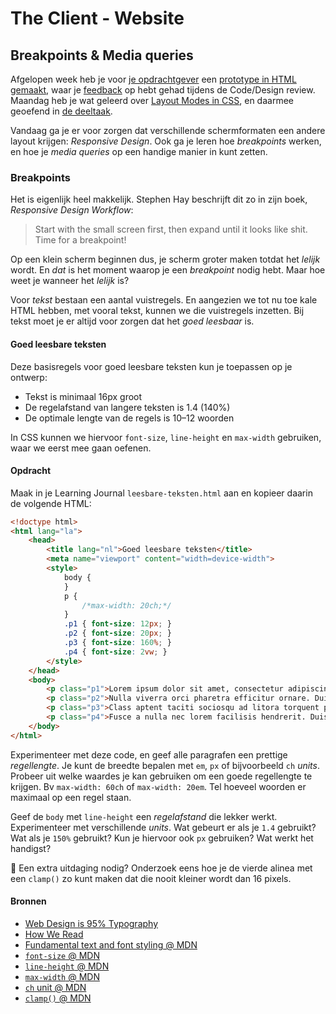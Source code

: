# The Client - Website

<!--

De studenten leren veel over layout en layout modes.
We vragen veel responsive in de DoD's.
Is het misschien logischer in een workshop in te gaan op media queries? En daarin de leesregels introduceren bij het bepalen van een breakpoint of fluid layout?

Via kolommen. En dan de 'design' vraag: Hoe breed is een kolom?
Een kolom is een telefoon, dat is ook een leuke benadering.


En media query uitleggen. En mee laten spelen in hun Learning Journal. opdrachtje ... 

-->

## Breakpoints & Media queries

Afgelopen week heb je voor [je opdrachtgever](sprint-planning.md) een [prototype in HTML gemaakt](prototyping.md), waar je [feedback](code-design-review-prototype-en-html.md) op hebt gehad tijdens de Code/Design review. Maandag heb je wat geleerd over [Layout Modes in CSS](layout-in-css.md), en daarmee geoefend in [de deeltaak](https://github.com/fdnd-task/layout-in-css).

Vandaag ga je er voor zorgen dat verschillende schermformaten een andere layout krijgen: _Responsive Design_. Ook ga je leren hoe _breakpoints_ werken, en hoe je _media queries_ op een handige manier in kunt zetten.


### Breakpoints

Het is eigenlijk heel makkelijk. Stephen Hay beschrijft dit zo in zijn boek, _Responsive Design Workflow_:

> Start with the small screen first, then expand until it looks like shit. Time for a breakpoint!

Op een klein scherm beginnen dus, je scherm groter maken totdat het _lelijk_ wordt. En _dat_ is het moment waarop je een _breakpoint_ nodig hebt. Maar hoe weet je wanneer het _lelijk_ is?

Voor _tekst_ bestaan een aantal vuistregels. En aangezien we tot nu toe kale HTML hebben, met vooral tekst, kunnen we die vuistregels inzetten. Bij tekst moet je er altijd voor zorgen dat het _goed leesbaar_ is.


#### Goed leesbare teksten

Deze basisregels voor goed leesbare teksten kun je toepassen op je ontwerp:

- Tekst is minimaal 16px groot
- De regelafstand van langere teksten is 1.4 (140%)
- De optimale lengte van de regels is 10–12 woorden

In CSS kunnen we hiervoor `font-size`, `line-height` en `max-width` gebruiken, waar we eerst mee gaan oefenen.

#### Opdracht

Maak in je Learning Journal `leesbare-teksten.html` aan en kopieer daarin de volgende HTML:

```html
<!doctype html>
<html lang="la">
    <head>
        <title lang="nl">Goed leesbare teksten</title>
        <meta name="viewport" content="width=device-width">
        <style>
            body {
            }
            p {
                /*max-width: 20ch;*/
            }
            .p1 { font-size: 12px; }
            .p2 { font-size: 20px; }
            .p3 { font-size: 160%; }
            .p4 { font-size: 2vw; }
        </style>
    </head>
    <body>
        <p class="p1">Lorem ipsum dolor sit amet, consectetur adipiscing elit. Pellentesque convallis scelerisque ipsum sed tempor. Pellentesque habitant morbi tristique senectus et netus et malesuada fames ac turpis egestas. Phasellus tincidunt neque at rutrum semper. Morbi molestie, nibh vitae dictum gravida, eros sapien facilisis risus, id fringilla lectus augue a nisi. Duis non vestibulum sapien. Curabitur non congue dui. Pellentesque erat arcu, porta vel finibus non, iaculis non diam. Mauris a nulla ac mi sollicitudin suscipit. Duis tincidunt volutpat sapien ac bibendum. Morbi eu ipsum dolor. Proin accumsan faucibus interdum.</p>
        <p class="p2">Nulla viverra orci pharetra efficitur ornare. Duis venenatis, justo nec dictum commodo, metus sapien euismod velit, in bibendum elit nibh vitae ipsum. Mauris lacinia nec justo ac bibendum. Sed scelerisque a sapien ac ultricies. Aenean felis ipsum, scelerisque quis urna ac, blandit venenatis odio. Praesent vitae varius odio, quis pellentesque libero. Proin ac justo imperdiet, porttitor elit vitae, gravida arcu. Curabitur nec dolor pharetra, aliquam elit pretium, imperdiet lectus. Pellentesque dictum ante a nisl eleifend semper. Ut pulvinar velit eu turpis mollis rutrum. Vestibulum pharetra mi nec ullamcorper dignissim. Phasellus tempus turpis quis dui venenatis, eget tristique ante sollicitudin. Vestibulum faucibus tortor et varius hendrerit. Suspendisse ut lacinia velit. Donec eu tempus purus, non lacinia purus.</p>
        <p class="p3">Class aptent taciti sociosqu ad litora torquent per conubia nostra, per inceptos himenaeos. Sed id metus est. Mauris nisl velit, volutpat vel semper non, volutpat eget urna. Praesent laoreet diam ut aliquam laoreet. Sed porttitor, dui eget interdum sagittis, enim risus posuere urna, in scelerisque erat urna eget ante. Nullam velit lacus, mollis suscipit euismod sit amet, volutpat eget ex. Nullam rhoncus diam at pellentesque faucibus. Lorem ipsum dolor sit amet, consectetur adipiscing elit. Maecenas lorem lorem, laoreet a metus ac, ornare commodo risus. Sed nulla mi, fringilla lacinia eleifend in, vestibulum ut velit.</p>
        <p class="p4">Fusce a nulla nec lorem facilisis hendrerit. Duis lacinia ornare aliquet. Proin nec ligula viverra, fermentum libero eget, sodales sapien. In in nunc massa. Sed eget feugiat arcu, vitae gravida tortor. Donec ultrices ligula sit amet hendrerit egestas. Donec sagittis fringilla libero, quis gravida nunc pulvinar vitae. Integer malesuada purus at felis rhoncus, sit amet posuere sapien faucibus. Ut facilisis felis quis elit rutrum, dapibus porttitor elit tempor. Etiam ullamcorper arcu mattis felis pulvinar tempor. Curabitur sit amet massa porttitor, varius orci et, elementum nulla. Etiam viverra ultrices lorem ac viverra. Nunc convallis eget lorem sit amet condimentum. In augue diam, ultricies at lacinia vitae, eleifend id urna. Aenean tempor lacus lectus, ac ultrices nibh efficitur ac.</p>
    </body>
</html>
```

Experimenteer met deze code, en geef alle paragrafen een prettige _regellengte_. Je kunt de breedte bepalen met `em`, `px` of bijvoorbeeld `ch` _units_. Probeer uit welke waardes je kan gebruiken om een goede regellengte te krijgen. Bv `max-width: 60ch` of `max-width: 20em`. Tel hoeveel woorden er maximaal op een regel staan.

Geef de `body` met `line-height` een _regelafstand_ die lekker werkt. Experimenteer met verschillende _units_. Wat gebeurt er als je `1.4` gebruikt? Wat als je `150%` gebruikt? Kun je hiervoor ook `px` gebruiken? Wat werkt het handigst?

💪 Een extra uitdaging nodig? Onderzoek eens hoe je de vierde alinea met een `clamp()` zo kunt maken dat die nooit kleiner wordt dan 16 pixels.


#### Bronnen

- [Web Design is 95% Typography](https://ia.net/topics/the-web-is-all-about-typography-period)
- [How We Read](https://alistapart.com/article/how-we-read)
- [Fundamental text and font styling @ MDN](https://developer.mozilla.org/en-US/docs/Learn/CSS/Styling_text/Fundamentals)
- [`font-size` @ MDN](https://developer.mozilla.org/en-US/docs/Web/CSS/font-size)
- [`line-height` @ MDN](https://developer.mozilla.org/en-US/docs/Web/CSS/line-height)
- [`max-width` @ MDN](https://developer.mozilla.org/en-US/docs/Web/CSS/max-width)
- [`ch` unit @ MDN](https://developer.mozilla.org/en-US/docs/Web/CSS/length#ch)
- [`clamp()` @ MDN](https://developer.mozilla.org/en-US/docs/Web/CSS/clamp)

<!--

### Media queries

[VIDEO van resize?]

```css
body {
    font-family: sans-serif;
    font-size: 20px;

    /* Dit is ons eerste breakpoint, waarbij we het body element in Grid Layout zetten */
    @media (min-width: 456px) {
        display: grid;
        grid-template-columns: 1fr 1fr;
    }
}
```

Simpel. Twee vuistregels die hierbij belangrijk zijn om het simpel te houden:

- We gebruiken het _Mobile First_ principe, te zien aan de `min-width` media query.
- We gebruiken _CSS Nesting_ voor media queries, waardoor we de `body` selector niet hoeven te herhalen.

Als je `max-width` media queries gebruikt, of geen gebruikt maakt van CSS Nesting, wordt het snel een onoverzichtelijk rommeltje. Let op: we hebben het hier niet over de `max-width` property, die de maximale breedte van een element bepaalt.

🆕 CSS Nesting bestaat pas een paar jaar. Veel tutorials en artikelen op het Web (en “AI” tools die hiermee gevuld zijn) maken er daarom dus nog geen gebruik van. Hou hier rekening mee als je zelf op zoek gaat naar oplossingen.

💡 Door Mobile First te werken, werk je met _Progressive Enhancement_, een belangrijk principe van het Web: je begint simpel op kleine schermen, en maakt het steeds complexer op schermen en browsers die meer aan kunnen.

#### Bronnen

- [Media queries @ MDN](https://developer.mozilla.org/en-US/docs/Web/CSS/CSS_media_queries/Using_media_queries)
- [CSS nesting @ MDN](https://developer.mozilla.org/en-US/docs/Web/CSS/CSS_nesting/Using_CSS_nesting)
- 💪 [Je kunt media queries ook nesten](https://developer.mozilla.org/en-US/docs/Web/CSS/CSS_nesting/Nesting_at-rules#multiple_nested_media_at-rules)
- 💪💪 Media queries al helemaal onder de knie? Kijk eens naar [Container Queries](https://developer.mozilla.org/en-US/docs/Web/CSS/CSS_containment/Container_queries)


-->